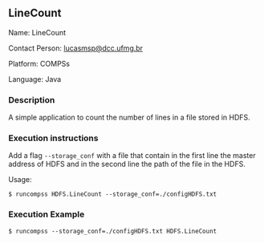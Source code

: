 ## LineCount

Name: LineCount

Contact Person: lucasmsp@dcc.ufmg.br

Platform: COMPSs

Language: Java


### Description

A simple application to count the number of lines in a file stored in HDFS. 

###  Execution instructions

Add a flag `--storage_conf` with a file that contain in the first line the master address of HDFS and in the second line the path of the file in the HDFS.

Usage:


```$ runcompss HDFS.LineCount --storage_conf=./configHDFS.txt```



### Execution Example

```$ runcompss --storage_conf=./configHDFS.txt HDFS.LineCount```



